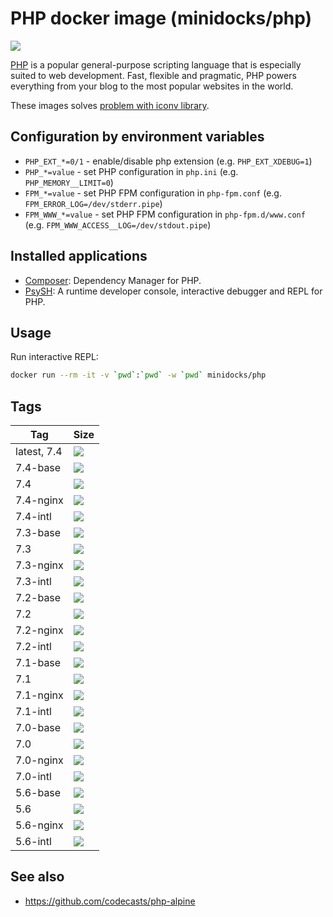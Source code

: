 PHP docker image (minidocks/php)
================================

![](https://upload.wikimedia.org/wikipedia/commons/thumb/2/27/PHP-logo.svg/200px-PHP-logo.svg.png)

[PHP](https://php.net/) is a popular general-purpose scripting language that is especially suited to web development.
Fast, flexible and pragmatic, PHP powers everything from your blog to the most popular websites in the world.

These images solves [problem with iconv library](https://github.com/docker-library/php/issues/240#issuecomment-506651614).

Configuration by environment variables
--------------------------------------

- `PHP_EXT_*=0/1` - enable/disable php extension (e.g. `PHP_EXT_XDEBUG=1`)
- `PHP_*=value` - set PHP configuration in `php.ini` (e.g. `PHP_MEMORY__LIMIT=0`)
- `FPM_*=value` - set PHP FPM configuration in `php-fpm.conf` (e.g. `FPM_ERROR_LOG=/dev/stderr.pipe`)
- `FPM_WWW_*=value` - set PHP FPM configuration in `php-fpm.d/www.conf` (e.g. `FPM_WWW_ACCESS__LOG=/dev/stdout.pipe`)

Installed applications
----------------------

- [Composer](https://getcomposer.org/): Dependency Manager for PHP.
- [PsySH](https://psysh.org/): A runtime developer console, interactive debugger and REPL for PHP.

Usage
-----

Run interactive REPL:
```bash
docker run --rm -it -v `pwd`:`pwd` -w `pwd` minidocks/php
```

Tags
----

 Tag         | Size
 ----------- | ----
 latest, 7.4 | [![](https://images.microbadger.com/badges/image/minidocks/php.svg)](https://microbadger.com/images/minidocks/php)
  7.4-base    | [![](https://images.microbadger.com/badges/image/minidocks/php:7.4-base.svg)](https://microbadger.com/images/minidocks/php:7.4-base)
  7.4         | [![](https://images.microbadger.com/badges/image/minidocks/php:7.4.svg)](https://microbadger.com/images/minidocks/php:7.4)
  7.4-nginx   | [![](https://images.microbadger.com/badges/image/minidocks/php:7.4-nginx.svg)](https://microbadger.com/images/minidocks/php:7.4-nginx)
  7.4-intl    | [![](https://images.microbadger.com/badges/image/minidocks/php:7.4-intl.svg)](https://microbadger.com/images/minidocks/php:7.4-intl)
 7.3-base    | [![](https://images.microbadger.com/badges/image/minidocks/php:7.3-base.svg)](https://microbadger.com/images/minidocks/php:7.3-base)
 7.3         | [![](https://images.microbadger.com/badges/image/minidocks/php:7.3.svg)](https://microbadger.com/images/minidocks/php:7.3)
 7.3-nginx   | [![](https://images.microbadger.com/badges/image/minidocks/php:7.3-nginx.svg)](https://microbadger.com/images/minidocks/php:7.3-nginx)
 7.3-intl    | [![](https://images.microbadger.com/badges/image/minidocks/php:7.3-intl.svg)](https://microbadger.com/images/minidocks/php:7.3-intl)
 7.2-base    | [![](https://images.microbadger.com/badges/image/minidocks/php:7.2-base.svg)](https://microbadger.com/images/minidocks/php:7.2-base)
 7.2         | [![](https://images.microbadger.com/badges/image/minidocks/php:7.2.svg)](https://microbadger.com/images/minidocks/php:7.2)
 7.2-nginx   | [![](https://images.microbadger.com/badges/image/minidocks/php:7.2-nginx.svg)](https://microbadger.com/images/minidocks/php:7.2-nginx)
 7.2-intl    | [![](https://images.microbadger.com/badges/image/minidocks/php:7.2-intl.svg)](https://microbadger.com/images/minidocks/php:7.2-intl)
 7.1-base    | [![](https://images.microbadger.com/badges/image/minidocks/php:7.1-base.svg)](https://microbadger.com/images/minidocks/php:7.1-base)
 7.1         | [![](https://images.microbadger.com/badges/image/minidocks/php:7.1.svg)](https://microbadger.com/images/minidocks/php:7.1)
 7.1-nginx   | [![](https://images.microbadger.com/badges/image/minidocks/php:7.1-nginx.svg)](https://microbadger.com/images/minidocks/php:7.1-nginx)
 7.1-intl    | [![](https://images.microbadger.com/badges/image/minidocks/php:7.1-intl.svg)](https://microbadger.com/images/minidocks/php:7.1-intl)
 7.0-base    | [![](https://images.microbadger.com/badges/image/minidocks/php:7.0-base.svg)](https://microbadger.com/images/minidocks/php:7.0-base)
 7.0         | [![](https://images.microbadger.com/badges/image/minidocks/php:7.0.svg)](https://microbadger.com/images/minidocks/php:7.0)
 7.0-nginx   | [![](https://images.microbadger.com/badges/image/minidocks/php:7.0-nginx.svg)](https://microbadger.com/images/minidocks/php:7.0-nginx)
 7.0-intl    | [![](https://images.microbadger.com/badges/image/minidocks/php:7.0-intl.svg)](https://microbadger.com/images/minidocks/php:7.0-intl)
 5.6-base    | [![](https://images.microbadger.com/badges/image/minidocks/php:5.6-base.svg)](https://microbadger.com/images/minidocks/php:5.6-base)
 5.6         | [![](https://images.microbadger.com/badges/image/minidocks/php:5.6.svg)](https://microbadger.com/images/minidocks/php:5.6)
 5.6-nginx   | [![](https://images.microbadger.com/badges/image/minidocks/php:5.6-nginx.svg)](https://microbadger.com/images/minidocks/php:5.6-nginx)
 5.6-intl    | [![](https://images.microbadger.com/badges/image/minidocks/php:5.6-intl.svg)](https://microbadger.com/images/minidocks/php:5.6-intl)

See also
--------

- https://github.com/codecasts/php-alpine
